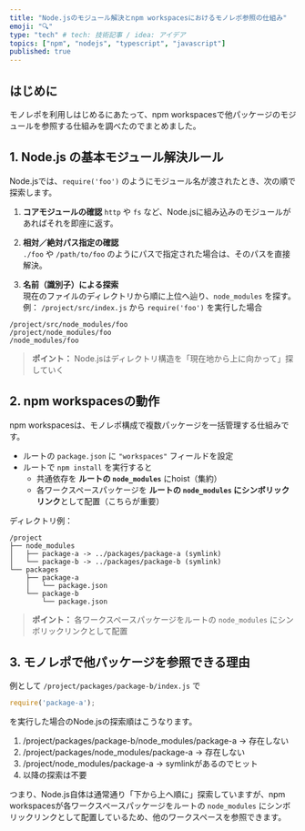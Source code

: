 ```yaml
---
title: "Node.jsのモジュール解決とnpm workspacesにおけるモノレポ参照の仕組み"
emoji: "🔍"
type: "tech" # tech: 技術記事 / idea: アイデア
topics: ["npm", "nodejs", "typescript", "javascript"]
published: true
---
```


## はじめに

モノレポを利用しはじめるにあたって、npm workspacesで他パッケージのモジュールを参照する仕組みを調べたのでまとめました。

## 1. Node.js の基本モジュール解決ルール

Node.jsでは、`require('foo')` のようにモジュール名が渡されたとき、次の順で探索します。

1. **コアモジュールの確認**
`http` や `fs` など、Node.jsに組み込みのモジュールがあればそれを即座に返す。

2. **相対／絶対パス指定の確認**  
`./foo` や `/path/to/foo` のようにパスで指定された場合は、そのパスを直接解決。

3. **名前（識別子）による探索**  
現在のファイルのディレクトリから順に上位へ辿り、`node_modules` を探す。
例： `/project/src/index.js` から `require('foo')` を実行した場合

```
/project/src/node_modules/foo
/project/node_modules/foo
/node_modules/foo
```

> **ポイント：** Node.jsはディレクトリ構造を「現在地から上に向かって」探していく

## 2. npm workspacesの動作

npm workspacesは、モノレポ構成で複数パッケージを一括管理する仕組みです。

- ルートの `package.json` に `"workspaces"` フィールドを設定
- ルートで `npm install` を実行すると
  - 共通依存を **ルートの `node_modules`** にhoist（集約）
  - 各ワークスペースパッケージを **ルートの `node_modules` にシンボリックリンク**として配置（こちらが重要）

ディレクトリ例：

```
/project
├── node_modules
│   ├── package-a -> ../packages/package-a (symlink)
│   └── package-b -> ../packages/package-b (symlink)
└── packages
    ├── package-a
    │   └── package.json
    └── package-b
        └── package.json
```

> **ポイント：** 各ワークスペースパッケージをルートの `node_modules` にシンボリックリンクとして配置

## 3. モノレポで他パッケージを参照できる理由

例として `/project/packages/package-b/index.js` で

```js
require('package-a');
```

を実行した場合のNode.jsの探索順はこうなります。

1. /project/packages/package-b/node_modules/package-a → 存在しない
2. /project/packages/node_modules/package-a → 存在しない
3. /project/node_modules/package-a → symlinkがあるのでヒット
4. 以降の探索は不要

つまり、Node.js自体は通常通り「下から上へ順に」探索していますが、npm workspacesが各ワークスペースパッケージをルートの `node_modules` にシンボリックリンクとして配置しているため、他のワークスペースを参照できます。
